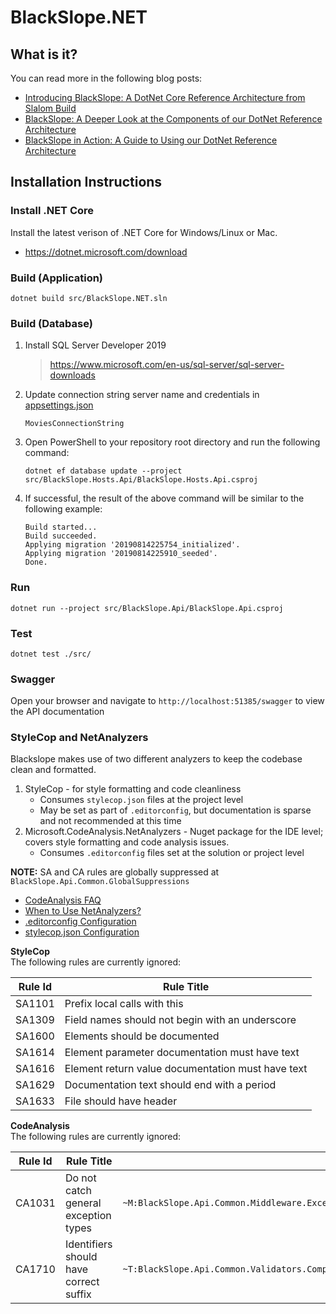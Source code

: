 # BlackSlope.NET

## What is it?

You can read more in the following blog posts:

* [Introducing BlackSlope: A DotNet Core Reference Architecture from Slalom Build](https://medium.com/slalom-build/introducing-black-slope-a-dotnet-core-reference-architecture-from-slalom-build-3f1452eb62ef)
* [BlackSlope: A Deeper Look at the Components of our DotNet Reference Architecture](https://medium.com/slalom-build/blackslope-a-deeper-look-at-the-components-of-our-dotnet-reference-architecture-b7b3a9d6e43b)
* [BlackSlope in Action: A Guide to Using our DotNet Reference Architecture](https://medium.com/slalom-build/blackslope-in-action-a-guide-to-using-our-dotnet-reference-architecture-d1e41eea8024)

## Installation Instructions

### Install .NET Core
Install the latest verison of .NET Core for Windows/Linux or Mac.
* https://dotnet.microsoft.com/download

### Build (Application)

	dotnet build src/BlackSlope.NET.sln

### Build (Database)

1. Install SQL Server Developer 2019
    > https://www.microsoft.com/en-us/sql-server/sql-server-downloads
2. Update connection string server name and credentials in [appsettings.json](./src/BlackSlope.Api/appsettings.json)
    ```
    MoviesConnectionString
    ```
3. Open PowerShell to your repository root directory and run the following command:
    ```
    dotnet ef database update --project src/BlackSlope.Hosts.Api/BlackSlope.Hosts.Api.csproj
    ```
4. If successful, the result of the above command will be similar to the following example:
    ```
    Build started...
    Build succeeded.
    Applying migration '20190814225754_initialized'.
    Applying migration '20190814225910_seeded'.
    Done.
    ```

### Run

	dotnet run --project src/BlackSlope.Api/BlackSlope.Api.csproj

### Test

    dotnet test ./src/

### Swagger
Open your browser and navigate to ```http://localhost:51385/swagger``` to view the API documentation

### StyleCop and NetAnalyzers
Blackslope makes use of two different analyzers to keep the codebase clean and formatted.
1. StyleCop - for style formatting and code cleanliness
   - Consumes `stylecop.json` files at the project level
   - May be set as part of `.editorconfig`, but documentation is sparse and not recommended at this time
2. Microsoft.CodeAnalysis.NetAnalyzers - Nuget package for the IDE level; covers style formatting and code analysis issues.
   - Consumes `.editorconfig` files set at the solution or project level

**NOTE:** SA and CA rules are globally suppressed at `BlackSlope.Api.Common.GlobalSuppressions`

* [CodeAnalysis FAQ](https://github.com/MicrosoftDocs/visualstudio-docs/issues/2382)
* [When to Use NetAnalyzers?](https://github.com/MicrosoftDocs/visualstudio-docs/issues/2382)
* [.editorconfig Configuration](https://github.com/dotnet/roslyn-analyzers/blob/main/docs/Analyzer%20Configuration.md)
* [stylecop.json Configuration](https://github.com/DotNetAnalyzers/StyleCopAnalyzers/blob/master/documentation/Configuration.md)

**StyleCop**  
The following rules are currently ignored:

| Rule Id | Rule Title |
| --- | --- |
| SA1101 | Prefix local calls with this |
| SA1309 | Field names should not begin with an underscore |
| SA1600 | Elements should be documented |
| SA1614 | Element parameter documentation must have text |
| SA1616 | Element return value documentation must have text |
| SA1629 | Documentation text should end with a period |
| SA1633 | File should have header |
  
**CodeAnalysis**  
The following rules are currently ignored:

| Rule Id | Rule Title | Scope |
| --- | --- | --- |
| CA1031 | Do not catch general exception types | `~M:BlackSlope.Api.Common.Middleware.ExceptionHandling.ExceptionHandlingMiddleware.Invoke(Microsoft.AspNetCore.Http.HttpContext)~System.Threading.Tasks.Task")` |
| CA1710 | Identifiers should have correct suffix | ```~T:BlackSlope.Api.Common.Validators.CompositeValidator\`1``` |